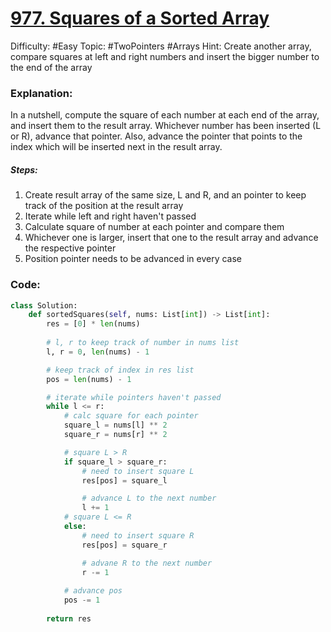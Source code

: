 # [977. Squares of a Sorted Array](https://leetcode.com/problems/squares-of-a-sorted-array/)

Difficulty: #Easy 
Topic: #TwoPointers #Arrays 
Hint: Create another array, compare squares at left and right numbers and insert the bigger number to the end of the array

### Explanation:
In a nutshell, compute the square of each number at each end of the array, and insert them to the result array. Whichever number has been inserted (L or R), advance that pointer. Also, advance the pointer that points to the index which will be inserted next in the result array.
##### Steps:
1. Create result array of the same size, L and R, and an pointer to keep track of the position at the result array
2. Iterate while left and right haven't passed
3. Calculate square of number at each pointer and compare them
4. Whichever one is larger, insert that one to the result array and advance the respective pointer
5. Position pointer needs to be advanced in every case

### Code:

```python
class Solution:
    def sortedSquares(self, nums: List[int]) -> List[int]:
        res = [0] * len(nums)
        
        # l, r to keep track of number in nums list
        l, r = 0, len(nums) - 1

        # keep track of index in res list
        pos = len(nums) - 1            

        # iterate while pointers haven't passed
        while l <= r:
            # calc square for each pointer
            square_l = nums[l] ** 2
            square_r = nums[r] ** 2

            # square L > R
            if square_l > square_r:
                # need to insert square L
                res[pos] = square_l

                # advance L to the next number
                l += 1
            # square L <= R
            else:
                # need to insert square R
                res[pos] = square_r

                # advane R to the next number
                r -= 1
            
            # advance pos
            pos -= 1
        
        return res
```
